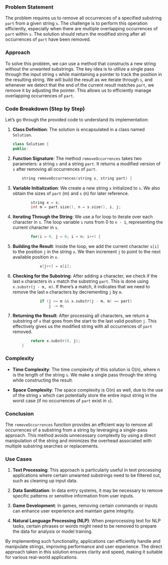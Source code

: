 ### Problem Statement

The problem requires us to remove all occurrences of a specified substring `part` from a given string `s`. The challenge is to perform this operation efficiently, especially when there are multiple overlapping occurrences of `part` within `s`. The solution should return the modified string after all occurrences of `part` have been removed.

### Approach

To solve this problem, we can use a method that constructs a new string without the unwanted substrings. The key idea is to utilize a single pass through the input string `s` while maintaining a pointer to track the position in the resulting string. We will build the result as we iterate through `s`, and whenever we detect that the end of the current result matches `part`, we remove it by adjusting the pointer. This allows us to efficiently manage overlapping occurrences of `part`.

### Code Breakdown (Step by Step)

Let’s go through the provided code to understand its implementation:

1. **Class Definition**: The solution is encapsulated in a class named `Solution`.

   ```cpp
   class Solution {
   public:
   ```

2. **Function Signature**: The method `removeOccurrences` takes two parameters: a string `s` and a string `part`. It returns a modified version of `s` after removing all occurrences of `part`.

   ```cpp
       string removeOccurrences(string s, string part) {
   ```

3. **Variable Initialization**: We create a new string `x` initialized to `s`. We also obtain the sizes of `part` (m) and `s` (n) for later reference.

   ```cpp
           string x = s;
           int m = part.size(), n = s.size(), i, j;
   ```

4. **Iterating Through the String**: We use a for loop to iterate over each character in `s`. The loop variable `i` runs from 0 to `n - 1`, representing the current character in `s`.

   ```cpp
           for(i = 0, j = 0; i < n; i++) {
   ```

5. **Building the Result**: Inside the loop, we add the current character `s[i]` to the position `j` in the string `x`. We then increment `j` to point to the next available position in `x`.

   ```cpp
               x[j++] = s[i];
   ```

6. **Checking for the Substring**: After adding a character, we check if the last `m` characters in `x` match the substring `part`. This is done using `x.substr(j - m, m)`. If there’s a match, it indicates that we need to remove the last `m` characters by decrementing `j` by `m`.

   ```cpp
               if (j >= m && x.substr(j - m, m) == part)
                   j -= m;
   ```

7. **Returning the Result**: After processing all characters, we return a substring of `x` that goes from the start to the last valid position `j`. This effectively gives us the modified string with all occurrences of `part` removed.

   ```cpp
           return x.substr(0, j);
       }
   ```

### Complexity

- **Time Complexity**: The time complexity of this solution is O(n), where n is the length of the string `s`. We make a single pass through the string while constructing the result.
  
- **Space Complexity**: The space complexity is O(n) as well, due to the use of the string `x` which can potentially store the entire input string in the worst case (if no occurrences of `part` exist in `s`).

### Conclusion

The `removeOccurrences` function provides an efficient way to remove all occurrences of a substring from a string by leveraging a single-pass approach. This method avoids unnecessary complexity by using a direct manipulation of the string and minimizes the overhead associated with multiple substring searches or replacements.

### Use Cases

1. **Text Processing**: This approach is particularly useful in text processing applications where certain unwanted substrings need to be filtered out, such as cleaning up input data.

2. **Data Sanitization**: In data entry systems, it may be necessary to remove specific patterns or sensitive information from user inputs.

3. **Game Development**: In games, removing certain commands or inputs can enhance user experience and maintain game integrity.

4. **Natural Language Processing (NLP)**: When preprocessing text for NLP tasks, certain phrases or words might need to be removed to prepare the data for analysis or model training.

By implementing such functionality, applications can efficiently handle and manipulate strings, improving performance and user experience. The direct approach taken in this solution ensures clarity and speed, making it suitable for various real-world applications.
